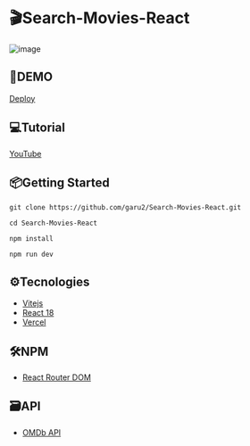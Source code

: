 # 🎬Search-Movies-React
![image](https://drive.google.com/uc?export=view&id=1hpyoDoeaGkJYiP4a3zDN82fyxqTpWmRW)

## 🚀DEMO
 [Deploy](https://search-movies-react.vercel.app/)

## 💻Tutorial
[YouTube](https://youtu.be/5wWA69U4HOk)

## 📦Getting Started
```
git clone https://github.com/garu2/Search-Movies-React.git
```
```
cd Search-Movies-React
```
```
npm install
```
```
npm run dev
```
## ⚙Tecnologies
* [Vitejs](https://vitejs.dev/)
* [React 18](https://reactjs.org/)
* [Vercel](https://vercel.com/)
## 🛠NPM
* [React Router DOM](https://www.npmjs.com/package/react-router-dom/)
## 🗃API
* [OMDb API](https://www.omdbapi.com/)


